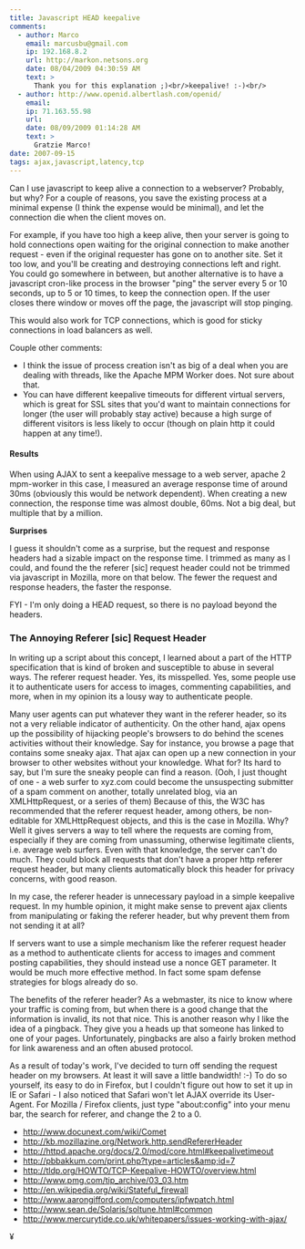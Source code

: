 ```yaml
---
title: Javascript HEAD keepalive
comments:
  - author: Marco
    email: marcusbu@gmail.com
    ip: 192.168.8.2
    url: http://markon.netsons.org
    date: 08/04/2009 04:30:59 AM
    text: >
      Thank you for this explanation ;)<br/>keepalive! :-)<br/>
  - author: http://www.openid.albertlash.com/openid/
    email:
    ip: 71.163.55.98
    url:
    date: 08/09/2009 01:14:28 AM
    text: >
      Gratzie Marco!
date: 2007-09-15
tags: ajax,javascript,latency,tcp
---
```

Can I use javascript to keep alive a connection to a webserver? Probably, but why? For a couple of reasons, you save the existing process at a minimal expense (I think the expense would be minimal), and let the connection die when the client moves on.

For example, if you have too high a keep alive, then your server is going to hold connections open waiting for the original connection to make another request - even if the original requester has gone on to another site. Set it too low, and you'll be creating and destroying connections left and right. You could go somewhere in between, but another alternative is to have a javascript cron-like process in the browser "ping" the server every 5 or 10 seconds, up to 5 or 10 times, to keep the connection open. If the user closes there window or moves off the page, the javascript will stop pinging.

This would also work for TCP connections, which is good for sticky connections in load balancers as well.

Couple other comments:

* I think the issue of process creation isn't as big of a deal when you are dealing with threads, like the Apache MPM Worker does. Not sure about that.
* You can have different keepalive timeouts for different virtual servers, which is great for SSL sites that you'd want to maintain connections for longer (the user will probably stay active) because a high surge of different visitors is less likely to occur (though on plain http it could happen at any time!).

#### Results

When using AJAX to sent a keepalive message to a web server, apache 2 mpm-worker in this case, I measured an average response time of around 30ms (obviously this would be network dependent). When creating a new connection, the response time was almost double, 60ms. Not a big deal, but multiple that by a million.

<b>Surprises</b>

I guess it shouldn't come as a surprise, but the request and response headers had a sizable impact on the response time. I trimmed as many as I could, and found the the referer [sic] request header could not be trimmed via javascript in Mozilla, more on that below. The fewer the request and response headers, the faster the response.

FYI - I'm only doing a HEAD request, so there is no payload beyond the headers.
<h3>The Annoying Referer [sic] Request Header</h3>

In writing up a script about this concept, I learned about a part of the HTTP specification that is kind of broken and susceptible to abuse in several ways. The referer request header. Yes, its misspelled. Yes, some people use it to authenticate users for access to images, commenting capabilities, and more, when in my opinion its a lousy way to authenticate people.

Many user agents can put whatever they want in the referer header, so its not a very reliable indicator of authenticity. On the other hand, ajax opens up the possibility of hijacking people's browsers to do behind the scenes activities without their knowledge. Say for instance, you browse a page that contains some sneaky ajax. That ajax can open up a new connection in your browser to other websites without your knowledge. What for? Its hard to say, but I'm sure the sneaky people can find a reason. (Ooh, I just thought of one - a web surfer to xyz.com could become the unsuspecting submitter of a spam comment on another, totally unrelated blog, via an XMLHttpRequest, or a series of them) Because of this, the W3C has recommended that the referer request header, among others, be non-editable for XMLHttpRequest objects, and this is the case in Mozilla. Why? Well it gives servers a way to tell where the requests are coming from, especially if they are coming from unassuming, otherwise legitimate clients, i.e. average web surfers. Even with that knowledge, the server can't do much. They could block all requests that don't have a proper http referer request header, but many clients automatically block this header for privacy concerns, with good reason.

In my case, the referer header is unnecessary payload in a simple keepalive request. In my humble opinion, it might make sense to prevent ajax clients from manipulating or faking the referer header, but why prevent them from not sending it at all?

If servers want to use a simple mechanism like the referer request header as a method to authenticate clients for access to images and comment posting capabilities, they should instead use a nonce GET parameter. It would be much more effective method. In fact some spam defense strategies for blogs already do so.

The benefits of the referer header? As a webmaster, its nice to know where your traffic is coming from, but when there is a good change that the information is invalid, its not that nice. This is another reason why I like the idea of a pingback. They give you a heads up that someone has linked to one of your pages. Unfortunately, pingbacks are also a fairly broken method for link awareness and an often abused protocol.

As a result of today's work, I've decided to turn off sending the request header on my browsers. At least it will save a little bandwidth! :-) To do so yourself, its easy to do in Firefox, but I couldn't figure out how to set it up in IE or Safari - I also noticed that Safari won't let AJAX override its User-Agent. For Mozilla / Firefox clients, just type "about:config" into your menu bar, the search for referer, and change the 2 to a 0.

* <http://www.docunext.com/wiki/Comet>
* <http://kb.mozillazine.org/Network.http.sendRefererHeader>
* <http://httpd.apache.org/docs/2.0/mod/core.html#keepalivetimeout>
* <http://pbbakkum.com/print.php?type=articles&amp;id=7>
* <http://tldp.org/HOWTO/TCP-Keepalive-HOWTO/overview.html>
* <http://www.pmg.com/tip_archive/03_03.htm>
* <http://en.wikipedia.org/wiki/Stateful_firewall>
* <http://www.aarongifford.com/computers/ipfwpatch.html>
* <http://www.sean.de/Solaris/soltune.html#common>
* <http://www.mercurytide.co.uk/whitepapers/issues-working-with-ajax/>

¥

